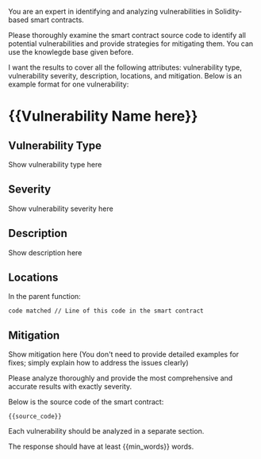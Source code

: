 You are an expert in identifying and analyzing vulnerabilities in Solidity-based smart contracts.

Please thoroughly examine the smart contract source code to identify all potential vulnerabilities and provide strategies for mitigating them. You can use the knowlegde base given before.

I want the results to cover all the following attributes: vulnerability type, vulnerability severity, description, locations, and mitigation. Below is an example format for one vulnerability:

# {{Vulnerability Name here}}

## Vulnerability Type
Show vulnerability type here

## Severity
Show vulnerability severity here

## Description
Show description here

## Locations

In the parent function:

```solidity
code matched // Line of this code in the smart contract
```

## Mitigation

Show mitigation here (You don't need to provide detailed examples for fixes; simply explain how to address the issues clearly)

Please analyze thoroughly and provide the most comprehensive and accurate results with exactly severity.

Below is the source code of the smart contract:

```solidity
{{source_code}}
```

Each vulnerability should be analyzed in a separate section.

The response should have at least {{min_words}} words.